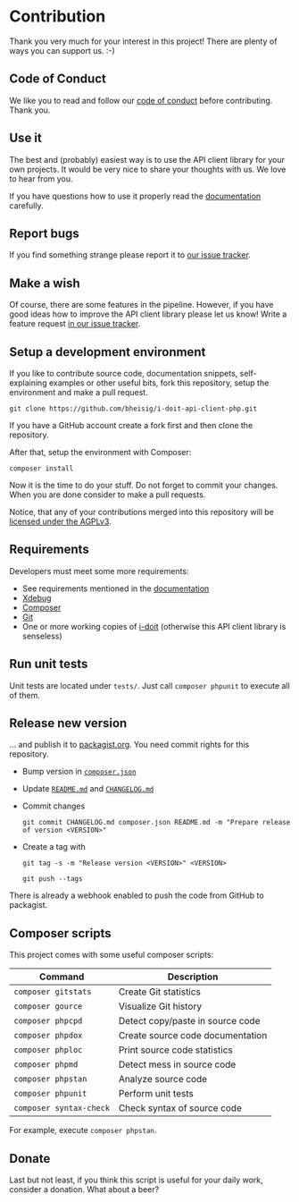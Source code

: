 #   Contribution

Thank you very much for your interest in this project! There are plenty of ways you can support us. :-)


##  Code of Conduct

We like you to read and follow our [code of conduct](CODE_OF_CONDUCT.md) before contributing. Thank you.


##  Use it

The best and (probably) easiest way is to use the API client library for your own projects. It would be very nice to share your thoughts with us. We love to hear from you.

If you have questions how to use it properly read the [documentation](README.md) carefully.


##  Report bugs

If you find something strange please report it to [our issue tracker](https://github.com/bheisig/i-doit-api-client-php/issues).


##  Make a wish

Of course, there are some features in the pipeline. However, if you have good ideas how to improve the API client library please let us know! Write a feature request [in our issue tracker](https://github.com/bheisig/i-doit-cli/issues).


##  Setup a development environment

If you like to contribute source code, documentation snippets, self-explaining examples or other useful bits, fork this repository, setup the environment and make a pull request.

~~~ {.bash}
git clone https://github.com/bheisig/i-doit-api-client-php.git
~~~

If you have a GitHub account create a fork first and then clone the repository.

After that, setup the environment with Composer:

~~~ {.bash}
composer install
~~~

Now it is the time to do your stuff. Do not forget to commit your changes. When you are done consider to make a pull requests.

Notice, that any of your contributions merged into this repository will be [licensed under the AGPLv3](LICENSE).


##  Requirements

Developers must meet some more requirements:

*   See requirements mentioned in the [documentation](README.md)
*   [Xdebug](https://xdebug.org/)
*   [Composer](https://getcomposer.org/)
*   [Git](https://git-scm.com/)
*   One or more working copies of [i-doit](https://i-doit.com/) (otherwise this API client library is senseless)


##  Run unit tests

Unit tests are located under `tests/`. Just call `composer phpunit` to execute all of them.


##  Release new version

… and publish it to [packagist.org](https://packagist.org/packages/bheisig/idoitapi). You need commit rights for this repository.

*   Bump version in [`composer.json`](composer.json)
*   Update [`README.md`](README.md) and [`CHANGELOG.md`](CHANGELOG.md)
*   Commit changes

    `git commit CHANGELOG.md composer.json README.md -m "Prepare release of version <VERSION>"`
*   Create a tag with

    `git tag -s -m "Release version <VERSION>" <VERSION>`

    `git push --tags`

There is already a webhook enabled to push the code from GitHub to packagist.


##  Composer scripts

This project comes with some useful composer scripts:

| Command                   | Description                       |
| ------------------------- | --------------------------------- |
| `composer gitstats`       | Create Git statistics             |
| `composer gource`         | Visualize Git history             |
| `composer phpcpd`         | Detect copy/paste in source code  |
| `composer phpdox`         | Create source code documentation  |
| `composer phploc`         | Print source code statistics      |
| `composer phpmd`          | Detect mess in source code        |
| `composer phpstan`        | Analyze source code               |
| `composer phpunit`        | Perform unit tests                |
| `composer syntax-check`   | Check syntax of source code       |

For example, execute `composer phpstan`.


##  Donate

Last but not least, if you think this script is useful for your daily work, consider a donation. What about a beer?
